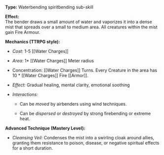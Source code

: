 **Type:** Waterbending spiritbending sub-skill  

**Effect:**  
The bender draws a small amount of water and vaporizes it into a dense mist that spreads over a small to medium area. All creatures within the mist gain Fire Armour.  

**Mechanics (TTRPG style):**

- _Cost:_ 1-5 [[Water Charges]]
    
- _Area:_ 1* [[Water Charges]] Meter radius 
    
- Concentration: [[Water Charges]] Turns. Every Creature in the area has 10 * [[Water Charges]] Fire [[Armor]].
    
- _Effect:_ Gradual healing, mental clarity, emotional soothing
    
- _Interactions:_
    
    - Can be _moved_ by airbenders using wind techniques.
        
    - Can be _dispersed_ or _destroyed_ by strong firebending or extreme heat.
        
        

**Advanced Technique (Mastery Level):**

- _Cleansing Veil:_ Condenses the mist into a swirling cloak around allies, granting them resistance to poison, disease, or negative spiritual effects for a short duration.
